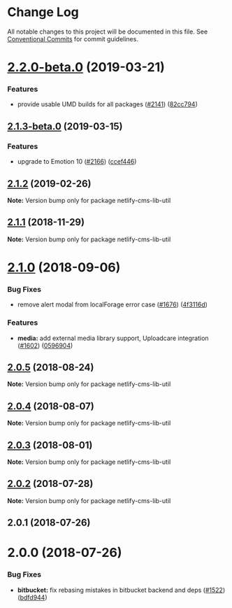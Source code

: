 # Change Log

All notable changes to this project will be documented in this file.
See [Conventional Commits](https://conventionalcommits.org) for commit guidelines.

# [2.2.0-beta.0](https://github.com/netlify/netlify-cms/tree/master/packages/netlify-cms-lib-util/compare/netlify-cms-lib-util@2.1.3-beta.0...netlify-cms-lib-util@2.2.0-beta.0) (2019-03-21)


### Features

* provide usable UMD builds for all packages ([#2141](https://github.com/netlify/netlify-cms/tree/master/packages/netlify-cms-lib-util/issues/2141)) ([82cc794](https://github.com/netlify/netlify-cms/tree/master/packages/netlify-cms-lib-util/commit/82cc794))





## [2.1.3-beta.0](https://github.com/netlify/netlify-cms/tree/master/packages/netlify-cms-lib-util/compare/netlify-cms-lib-util@2.1.2...netlify-cms-lib-util@2.1.3-beta.0) (2019-03-15)


### Features

* upgrade to Emotion 10 ([#2166](https://github.com/netlify/netlify-cms/tree/master/packages/netlify-cms-lib-util/issues/2166)) ([ccef446](https://github.com/netlify/netlify-cms/tree/master/packages/netlify-cms-lib-util/commit/ccef446))





## [2.1.2](https://github.com/netlify/netlify-cms/tree/master/packages/netlify-cms-lib-util/compare/netlify-cms-lib-util@2.1.1...netlify-cms-lib-util@2.1.2) (2019-02-26)

**Note:** Version bump only for package netlify-cms-lib-util





## [2.1.1](https://github.com/netlify/netlify-cms/tree/master/packages/netlify-cms-lib-util/compare/netlify-cms-lib-util@2.1.0...netlify-cms-lib-util@2.1.1) (2018-11-29)

**Note:** Version bump only for package netlify-cms-lib-util





<a name="2.1.0"></a>
# [2.1.0](https://github.com/netlify/netlify-cms/tree/master/packages/netlify-cms-lib-util/compare/netlify-cms-lib-util@2.0.5...netlify-cms-lib-util@2.1.0) (2018-09-06)


### Bug Fixes

* remove alert modal from localForage error case ([#1676](https://github.com/netlify/netlify-cms/tree/master/packages/netlify-cms-lib-util/issues/1676)) ([4f3116d](https://github.com/netlify/netlify-cms/tree/master/packages/netlify-cms-lib-util/commit/4f3116d))


### Features

* **media:** add external media library support, Uploadcare integration ([#1602](https://github.com/netlify/netlify-cms/tree/master/packages/netlify-cms-lib-util/issues/1602)) ([0596904](https://github.com/netlify/netlify-cms/tree/master/packages/netlify-cms-lib-util/commit/0596904))




<a name="2.0.5"></a>
## [2.0.5](https://github.com/netlify/netlify-cms/tree/master/packages/netlify-cms-lib-util/compare/netlify-cms-lib-util@2.0.4...netlify-cms-lib-util@2.0.5) (2018-08-24)




**Note:** Version bump only for package netlify-cms-lib-util

<a name="2.0.4"></a>
## [2.0.4](https://github.com/netlify/netlify-cms/tree/master/packages/netlify-cms-lib-util/compare/netlify-cms-lib-util@2.0.3...netlify-cms-lib-util@2.0.4) (2018-08-07)




**Note:** Version bump only for package netlify-cms-lib-util

<a name="2.0.3"></a>
## [2.0.3](https://github.com/netlify/netlify-cms/tree/master/packages/netlify-cms-lib-util/compare/netlify-cms-lib-util@2.0.2...netlify-cms-lib-util@2.0.3) (2018-08-01)




**Note:** Version bump only for package netlify-cms-lib-util

<a name="2.0.2"></a>
## [2.0.2](https://github.com/netlify/netlify-cms/tree/master/packages/netlify-cms-lib-util/compare/netlify-cms-lib-util@2.0.1...netlify-cms-lib-util@2.0.2) (2018-07-28)




**Note:** Version bump only for package netlify-cms-lib-util

<a name="2.0.1"></a>
## 2.0.1 (2018-07-26)



<a name="2.0.0"></a>
# 2.0.0 (2018-07-26)


### Bug Fixes

* **bitbucket:** fix rebasing mistakes in bitbucket backend and deps ([#1522](https://github.com/netlify/netlify-cms/issues/1522)) ([bdfd944](https://github.com/netlify/netlify-cms/commit/bdfd944))
